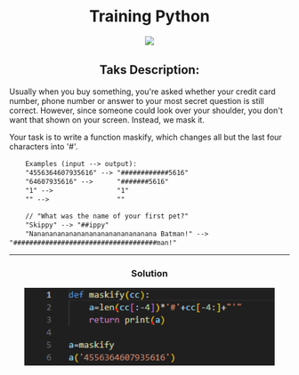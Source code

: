 <div id="header" align="center">
<h1>
Training Python
</h1>
</div>

<div id="header" align="center">
  <img src="https://media.giphy.com/media/JR2W4HkHxb72y4hpn6/giphy.gif" width="100">
</div>
<div id="header" align="center">
<h2>
Taks Description:
</h2>
</div>
Usually when you buy something, you're asked whether your credit card number, phone number or answer to your most secret question is still correct. However, since someone could look over your shoulder, you don't want that shown on your screen. Instead, we mask it.

Your task is to write a function maskify, which changes all but the last four characters into '#'.
```
    Examples (input --> output):
    "4556364607935616" --> "############5616"
    "64607935616" -->      "#######5616"
    "1" -->                "1"
    "" -->                 ""
```
```
    // "What was the name of your first pet?"
    "Skippy" --> "##ippy"
    "Nananananananananananananananana Batman!" --> "####################################man!"
```
---
<div id="header" align="center">
<h3>
Solution
</h3>
</div>
<div id="header" align="center">
  <img src=maskify_except_latst_4_digits_.png width="450">
</div>
